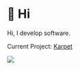 # 👋 Hi
Hi, I develop software.

Current Project: [Karpet](https://github.com/Interfiber/Karpet.git)

![](https://github-profile-trophy.vercel.app/?username=Interfiber&theme=onedark)
